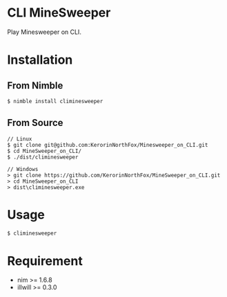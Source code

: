 # CLI MineSweeper
Play Minesweeper on CLI.

<!-- # Attention
Do not use Nimble to install the game because I do not know why but Latest Version recognized old version v1.0.0(true Latest Version is v1.1.0) so you can not play the climinesweeper.
Please try [From Source](#from-source) method. -->

# Installation
## From Nimble
```bash
$ nimble install climinesweeper
```
## From Source
```
// Linux
$ git clone git@github.com:KerorinNorthFox/Minesweeper_on_CLI.git
$ cd MineSweeper_on_CLI/
$ ./dist/climinesweeper

// Windows
> git clone https://github.com/KerorinNorthFox/MineSweeper_on_CLI.git
> cd MineSweeper_on_CLI
> dist\climinesweeper.exe
```

# Usage
```bash
$ climinesweeper
```

# Requirement
- nim >= 1.6.8
- illwill >= 0.3.0

